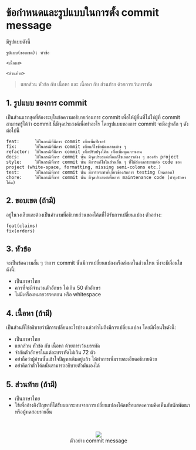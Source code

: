 # ข้อกำหนดและรูปแบบในการตั้ง commit message
มีรูปแบบดังนี้
```
รูปแบบ(ขอบเขต): หัวข้อ

<เนื้อหา>

<ส่วนท้าย>
```
>แยกส่วน หัวข้อ กับ เนื้อหา และ เนื้อหา กับ ส่วนท้าย ด้วยการเว้นบรรทัด

## 1. รูปแบบ ของการ commit
เป็นส่วนแรกสุดที่ต้องระบุในข้อความอธิบายก่อนการ commit เพื่อให้ผู้อื่นที่ไม่ใช่ผู้ที่ commit สามารถรู้ได้ว่า commit นี้มีจุดประสงค์เพื่อทำอะไร โดยรูปแบบของการ commit จะมีอยู่หลัก ๆ ดังต่อไปนี้
```
feat:      ใช้ในกรณีที่มีการ commit เพื่อเพื่มฟีเจอร์
fix:       ใช้ในกรณีที่มีการ commit เพื่อแก้ไขข้อผิดพลาดต่าง ๆ
refactor:  ใช้ในกรณีที่มีการ commit เพื่อปรับปรุงโค้ด เพื่อเพิ่มคุณภาพงาน
docs:      ใช้ในกรณีที่การ commit นั้น มีจุดประสงค์เพื่อแก้ไขเอกสารต่าง ๆ ของตัว project
style:     ใช้ในกรณีที่การ commit นั้น มีการแก้ไขในส่วนอื่น ๆ ที่ไม่ส่งผลกระทบต่อ code ของ project (white-space, formatting, missing semi-colons etc.)
test:      ใช้ในกรณีที่การ commit นั้น มีการกระทำที่เกี่ยวข้องกับการ testing (ทดสอบ)
chore:     ใช้ในกรณีที่การ commit นั้น มีจุดประสงค์เพื่อการ maintenance code (บำรุงรักษาโค้ด)
```
## 2. ขอบเขต (ถ้ามี)
อยู่ในวงเล็บและต้องเป็นคำนามที่อธิบายส่วนของโค้ดที่ได้รับการเปลี่ยนแปลง
ตัวอย่าง:
```
feat(claims)
fix(orders)
```
## 3. หัวข้อ
จะเป็นข้อความสั้น ๆ ว่าการ commit นั้นมีการเปลี่ยนแปลงหรือส่งผลในส่วนไหน ซึ่งจะมีเงื่อนไขดังนี้:
- เป็นภาษาไทย
- ควรที่จะมีจำนวนตัวอักษร ไม่เกิน 50 ตัวอักษร
- ไม่มีเครื่องหมายวรรคตอน หรือ whitespace
## 4. เนื้อหา (ถ้ามี)
เป็นส่วนที่ใช้อธิบายว่ามีการเปลี่ยนอะไรบ้าง แล้วทำไมถึงมีการเปลี่ยนแปลง โดยมีเงื่อนไขดังนี้:
- เป็นภาษาไทย
- แยกส่วน หัวข้อ กับ เนื้อหา ด้วยการเว้นบรรทัด 
- จำกัดตัวอักษรในแต่ละบรรทัดไม่เกิน 72 ตัว
- อย่าถือว่าผู้อ่านนั้นเข้าใจปัญหาเดิมอยู่แล้ว ให้ทำการเพิ่มรายละเอียดอธิบายด้วย
- อย่าคิดว่าตัวโค้ดนั้นสามารถอธิบายตัวมันเองได้

## 5. ส่วนท้าย (ถ้ามี)
- เป็นภาษาไทย
- ใช้เพื่ออ้างอิงปัญหาที่ได้รับผลกระทบจากการเปลี่ยนแปลงโค้ดหรือแสดงความคิดเห็นกับนักพัฒนาหรือผู้ทดสอบรายอื่น

<br />
<p align="center">
  <img src="https://github.com/Po-Pon/SW-Development-Tool-And-Environments-Group1/blob/main/Tasks/Task3/%E0%B8%95%E0%B8%A2.png?raw=true" /><br />
  ตัวอย่าง commit message
</p>
